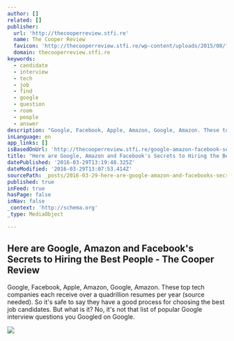 ```yaml
---
author: []
related: []
publisher:
  url: 'http://thecooperreview.stfi.re'
  name: The Cooper Review
  favicon: 'http://thecooperreview.stfi.re/wp-content/uploads/2015/08/favicon3.png'
  domain: thecooperreview.stfi.re
keywords:
  - candidate
  - interview
  - tech
  - job
  - find
  - google
  - question
  - room
  - people
  - answer
description: "Google, Facebook, Apple, Amazon, Google, Amazon. These top tech companies each receive over a quadrillion resumes per year (source needed). So it's safe to say they have a good process for choosing the best job candidates. But what is it? No, it's not that list of popular Google interview questions you Googled on Google."
inLanguage: en
app_links: []
isBasedOnUrl: 'http://thecooperreview.stfi.re/google-amazon-facebook-secrets-hiring-best-people/?sf=raargl'
title: "Here are Google, Amazon and Facebook's Secrets to Hiring the Best People - The Cooper Review"
datePublished: '2016-03-29T13:19:48.325Z'
dateModified: '2016-03-29T13:07:53.414Z'
sourcePath: _posts/2016-03-29-here-are-google-amazon-and-facebooks-secrets-to-hiring-the.md
published: true
inFeed: true
hasPage: false
inNav: false
_context: 'http://schema.org'
_type: MediaObject

---
```

<article style=""><h1>Here are Google, Amazon and Facebook's Secrets to Hiring the Best People - The Cooper Review</h1><p>Google, Facebook, Apple, Amazon, Google, Amazon. These top tech companies each receive over a quadrillion resumes per year (source needed). So it's safe to say they have a good process for choosing the best job candidates. But what is it? No, it's not that list of popular Google interview questions you Googled on Google.</p><img src="http://thecooperreview.com/wp-content/uploads/2016/03/thumb2-1.gif" /></article>